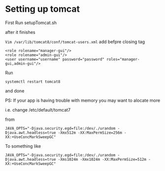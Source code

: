 Setting up tomcat
=================

First Run setupTomcat.sh

after it finishes 

```Vim /var/lib/tomcat8/conf/tomcat-users.xml```
add befpre closing tag
```
<role rolename="manager-gui"/>
<role rolename="admin-gui"/>
<user username="username" password="password" roles="manager-gui,admin-gui"/>
```
Run

```systemctl restart tomcat8```

and done


PS: If your app is having trouble with memory you may want to alocate more

i.e.
change /etc/default/tomcat7

from
```
JAVA_OPTS="-Djava.security.egd=file:/dev/./urandom -Djava.awt.headless=true -Xmx512m -XX:MaxPermSize=256m -XX:+UseConcMarkSweepGC"
```
 To something like

```
JAVA_OPTS="-Djava.security.egd=file:/dev/./urandom -Djava.awt.headless=true -Xms1024m -Xmx1024m -XX:MaxPermSize=512m -XX:+UseConcMarkSweepGC"
```


